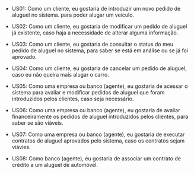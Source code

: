 - US01: Como um cliente, eu gostaria de introduzir um novo pedido de aluguel no sistema. para poder alugar um veículo.

- US02: Como um cliente, eu gostaria de modificar um pedido de aluguel já existente, caso haja a necessidade de alterar alguma informação.

- US03: Como um cliente, eu gostaria de consultar o status do meu pedido de aluguel no sistema, para saber se está em análise ou se já foi aprovado.

- US04: Como um cliente, eu gostaria de cancelar um pedido de aluguel, caso eu não queira mais alugar o carro.

- US05: Como uma empresa ou banco (agente), eu gostaria de acessar o sistema para avaliar e modificar pedidos de aluguel que foram introduzidos pelos clientes, caso seja necessário.

- US06: Como uma empresa ou banco (agente), eu gostaria de avaliar financeiramente os pedidos de aluguel introduzidos pelos clientes, para saber se são viáveis.

- US07: Como uma empresa ou banco (agente), eu gostaria de executar contratos de aluguel aprovados pelo sistema, caso os contratos sejam viávies.

- US08: Como banco (agente), eu gostaria de associar um contrato de crédito a um aluguel de automóvel.